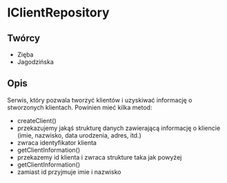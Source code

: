 IClientRepository
=================

Twórcy
---
 - Zięba
 - Jagodzińska

Opis
---
Serwis, który pozwala tworzyć klientów i uzyskiwać informację o stworzonych klientach.
Powinien mieć kilka metod:
 - createClient()
  - przekazujemy jakąś strukturę danych zawierającą informację o kliencie (imie, nazwisko, data urodzenia, adres, itd.)
  - zwraca identyfikator klienta
 - getClientInformation()
  - przekazemy id klienta i zwraca strukture taka jak powyżej
 - getClientInformation()
  - zamiast id przyjmuje imie i nazwisko
